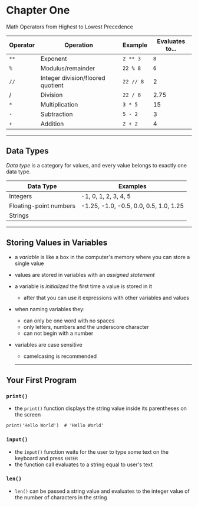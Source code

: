 # Chapter One

Math Operators from Highest to Lowest Precedence

| Operator | Operation                         | Example   | Evaluates to... |
| -------- | --------------------------------- | --------- | --------------- |
| `**`     | Exponent                          | `2 ** 3`  | `8`             |
| `%`      | Modulus/remainder                 | `22 % 8`  | `6`             |
| `//`     | Integer division/floored quotient | `22 // 8` | 2               |
| /        | Division                          | `22 / 8`  | 2.75            |
| `*`      | Multiplication                    | `3 * 5`   | 15              |
| `-`      | Subtraction                       | `5 - 2`   | 3               |
| `+`      | Addition                          | `2 + 2`   | 4               |

***

## Data Types

_Data type_ is a category for values, and every value belongs to exactly one data type.

| Data Type              | Examples                               |
| ---------------------- | -------------------------------------- |
| Integers               | -1, 0, 1, 2, 3, 4, 5                   |
| Floating-point numbers | -1.25, -1.0, -0.5, 0.0, 0.5, 1.0, 1.25 |
| Strings                |                                        |

***

## Storing Values in Variables

* a _variable_ is like a box in the computer's memory where you can store a single value

* values are stored in variables with an _assigned statement_

* a variable is _initialized_ the first time a value is stored in it

  * after that you can use it expressions with other variables and values

* when naming variables they:

  * can only be one word with no spaces
  * only letters, numbers and the underscore character
  * can not begin with a number

* variables are case sensitive

  * camelcasing is recommended

  ***

## Your First Program

### `print()`

* the `print()` function displays the string value inside its parentheses on the screen

```
print('Hello World')  # 'Hello World'
```

### `input()`

* the `input()` function waits for the user to type some text on the keyboard and press `ENTER`
* the function call evaluates to a string equal to user's text

### `len()`

* `len()` can be passed a string value and evaluates to the integer value of the number of characters in the string